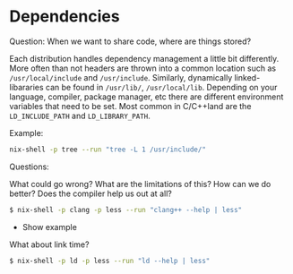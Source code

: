 # Dependencies

Question: When we want to share code, where are things stored?

Each distribution handles dependency management a little bit differently.
More often than not headers are thrown into a common location such as
`/usr/local/include` and `/usr/include`. Similarly, dynamically linked-libararies
can be found in `/usr/lib/`, `/usr/local/lib`. Depending on your language, compiler,
package manager, etc there are different environment variables that need to be set.
Most common in C/C++land are the `LD_INCLUDE_PATH` and `LD_LIBRARY_PATH`.

Example:

```bash
nix-shell -p tree --run "tree -L 1 /usr/include/"
```

Questions:

What could go wrong? What are the limitations of this?
How can we do better? Does the compiler help us out at all?

```bash
$ nix-shell -p clang -p less --run "clang++ --help | less"
```
- Show example

What about link time?
```bash
$ nix-shell -p ld -p less --run "ld --help | less"
```


